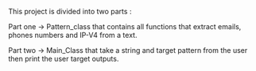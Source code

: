 This project is divided into two parts :
   
   Part one -> Pattern_class that contains all functions that extract emails, phones numbers and IP-V4 from a text.
   
   Part two -> Main_Class that take a string and target pattern from the user then print the user target outputs.
